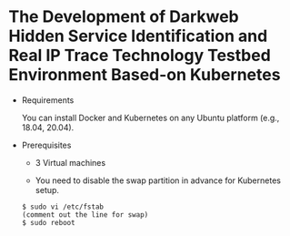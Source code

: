 # The Development of Darkweb Hidden Service Identification and Real IP Trace Technology Testbed Environment Based-on Kubernetes


* Requirements

  You can install Docker and Kubernetes on any Ubuntu platform (e.g., 18.04, 20.04).

* Prerequisites

  - 3 Virtual machines

  - You need to disable the swap partition in advance for Kubernetes setup.

  ```text
  $ sudo vi /etc/fstab
  (comment out the line for swap)
  $ sudo reboot
  ```
